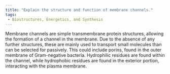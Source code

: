 ```yaml
---
title: "Explain the structure and function of membrane channels."
tags:
 - Biostructures, Energetics, and Synthesis
---
```

Membrane channels are simple transmembrane protein structures, allowing the formation of a channel in the membrane. Due to the absence of any further structures, these are mainly used to transport small molecules than can be selected for passively. This could include porins, found in the outer membrane of Gram-negative bacteria. 
Hydrophilic residues are found within the channel, while hydrophobic residues are found in the exterior portion, interacting with the plasma membrane. 
